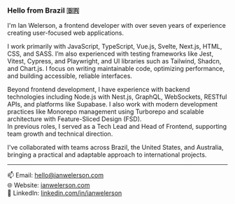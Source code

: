 ### Hello from Brazil 🇧🇷

I'm Ian Welerson, a frontend developer with over seven years of experience creating user-focused web applications.

I work primarily with JavaScript, TypeScript, Vue.js, Svelte, Next.js, HTML, CSS, and SASS. I’m also experienced with testing frameworks like Jest, Vitest, Cypress, and Playwright, and UI libraries such as Tailwind, Shadcn, and Chart.js. I focus on writing maintainable code, optimizing performance, and building accessible, reliable interfaces.

Beyond frontend development, I have experience with backend technologies including Node.js with Nest.js, GraphQL, WebSockets, RESTful APIs, and platforms like Supabase. I also work with modern development practices like Monorepo management using Turborepo and scalable architecture with Feature-Sliced Design (FSD).  
In previous roles, I served as a Tech Lead and Head of Frontend, supporting team growth and technical direction.

I've collaborated with teams across Brazil, the United States, and Australia, bringing a practical and adaptable approach to international projects.

---

📫 Email: [hello@ianwelerson.com](mailto:hello@ianwelerson.com)  
🌐 Website: [ianwelerson.com](https://ianwelerson.com)  
👤 LinkedIn: [linkedin.com/in/ianwelerson](https://www.linkedin.com/in/ianwelerson)
